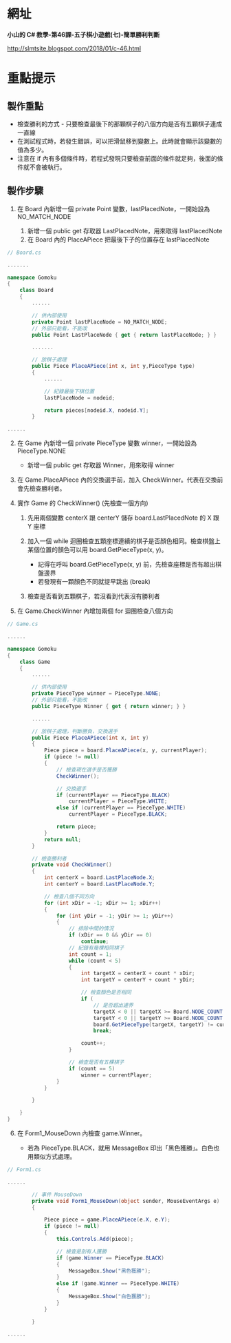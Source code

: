 # 網址

**小山的 C# 教學-第46課-五子棋小遊戲(七)-簡單勝利判斷**

http://slmtsite.blogspot.com/2018/01/c-46.html

# 重點提示

## 製作重點

* 檢查勝利的方式 - 只要檢查最後下的那顆棋子的八個方向是否有五顆棋子連成一直線
* 在測試程式時，若發生錯誤，可以把滑鼠移到變數上。此時就會顯示該變數的值為多少。
* 注意在 if 內有多個條件時，若程式發現只要檢查前面的條件就足夠，後面的條件就不會被執行。

## 製作步驟

1. 在 Board 內新增一個 private Point 變數，lastPlacedNote，一開始設為 NO_MATCH_NODE

    1. 新增一個 public get 存取器 LastPlacedNote，用來取得 lastPlacedNote
    2. 在 Board 內的 PlaceAPiece 把最後下子的位置存在 lastPlacedNote

```C#
// Board.cs

.......

namespace Gomoku
{
    class Board
    {
        ......

        // 供內部使用
        private Point lastPlaceNode = NO_MATCH_NODE;
        // 外部只能看，不能改
        public Point LastPlaceNode { get { return lastPlaceNode; } }

        .......

        // 放棋子處理
        public Piece PlaceAPiece(int x, int y,PieceType type)
        {
            ......

            // 紀錄最後下棋位置
            lastPlaceNode = nodeid;

            return pieces[nodeid.X, nodeid.Y];
        }

......
```



2. 在 Game 內新增一個 private PieceType 變數 winner，一開始設為 PieceType.NONE

    * 新增一個 public get 存取器 Winner，用來取得 winner

3. 在 Game.PlaceAPiece 內的交換選手前，加入 CheckWinner。代表在交換前會先檢查勝利者。
4. 實作 Game 的 CheckWinner() (先檢查一個方向)

    1. 先用兩個變數 centerX 跟 centerY 儲存 board.LastPlacedNote 的 X 跟 Y 座標
    2. 加入一個 while 迴圈檢查五顆座標連續的棋子是否顏色相同。檢查棋盤上某個位置的顏色可以用 board.GetPieceType(x, y)。

        * 記得在呼叫 board.GetPieceType(x, y) 前，先檢查座標是否有超出棋盤邊界
        * 若發現有一顆顏色不同就提早跳出 (break)

    3. 檢查是否看到五顆棋子，若沒看到代表沒有勝利者

5. 在 Game.CheckWinner 內增加兩個 for 迴圈檢查八個方向

```C#
// Game.cs

......

namespace Gomoku
{
    class Game
    {
        ......

        // 供內部使用
        private PieceType winner = PieceType.NONE;
        // 外部只能看，不能改
        public PieceType Winner { get { return winner; } }

        ......

        // 放棋子處理，判斷勝負，交換選手
        public Piece PlaceAPiece(int x, int y)
        {
            Piece piece = board.PlaceAPiece(x, y, currentPlayer);
            if (piece != null)
            {
                // 檢查現在選手是否獲勝
                CheckWinner();

                // 交換選手
                if (currentPlayer == PieceType.BLACK)
                    currentPlayer = PieceType.WHITE;
                else if (currentPlayer == PieceType.WHITE)
                    currentPlayer = PieceType.BLACK;

                return piece;
            }
            return null;
        }

        // 檢查勝利者
        private void CheckWinner()
        {
            int centerX = board.LastPlaceNode.X;
            int centerY = board.LastPlaceNode.Y;

            // 檢查八個不同方向
            for (int xDir = -1; xDir >= 1; xDir++)
            {
                for (int yDir = -1; yDir >= 1; yDir++)
                {
                    // 排除中間的情況
                    if (xDir == 0 && yDir == 0)
                        continue;
                    // 紀錄有幾棵相同棋子
                    int count = 1;
                    while (count < 5)
                    {
                        int targetX = centerX + count * xDir;
                        int targetY = centerY + count * yDir;

                        // 檢查顏色是否相同
                        if (
                            // 是否超出邊界
                            targetX < 0 || targetX >= Board.NODE_COUNT ||
                            targetY < 0 || targetY >= Board.NODE_COUNT ||
                            board.GetPieceType(targetX, targetY) != currentPlayer)
                            break;

                        count++;
                    }

                    // 檢查是否有五棵棋子
                    if (count == 5)
                        winner = currentPlayer;
                }
            }

        }

    }
}
```

6. 在 Form1_MouseDown 內檢查 game.Winner。

    * 若為 PieceType.BLACK，就用 MessageBox 印出「黑色獲勝」。白色也用類似方式處理。


```C#
// Form1.cs

......

        // 事件 MouseDown
        private void Form1_MouseDown(object sender, MouseEventArgs e)
        {

            Piece piece = game.PlaceAPiece(e.X, e.Y);
            if (piece != null)
            {
                this.Controls.Add(piece);

                // 檢查是剖有人獲勝
                if (game.Winner == PieceType.BLACK)
                {
                    MessageBox.Show("黑色獲勝");
                }
                else if (game.Winner == PieceType.WHITE)
                {
                    MessageBox.Show("白色獲勝");
                }
            }

        }

......

```




